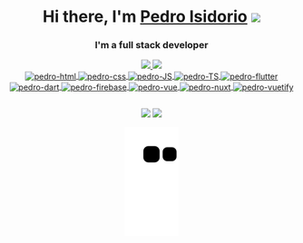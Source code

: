<h1 align="center">Hi there, I'm <a href="https://apleon.github.io/rsschool-cv/" target="_blank">Pedro Isidorio</a>
<img src="https://github.com/blackcater/blackcater/raw/main/images/Hi.gif" height="32"/></h1>
<h3 align="center"> I'm a full stack developer</h3>

<!-- ### Oiii!! Eu sou Pedro H I Souza
- 🔭 Estudando: React e React Native -->

<div align="center">
  <a href="https://github.com/PedroIsidorio29">
  <img height="170em" src="https://github-readme-stats.vercel.app/api?username=PedroIsidorio29&show_icons=true&theme=dark&include_all_commits=true&count_private=true"/>
  <img height="170em" src="https://github-readme-stats.vercel.app/api/top-langs/?username=PedroIsidorio29&layout=compact&langs_count=7&theme=dark"/>
</div>

<div style="display: inline_block" align="center">
  <img align="center" alt="pedro-html" height="30" width="40" src="https://cdn.jsdelivr.net/gh/devicons/devicon/icons/html5/html5-original.svg">
  <img align="center" alt="pedro-css" height="30" width="40" src="https://cdn.jsdelivr.net/gh/devicons/devicon/icons/css3/css3-original.svg">
  <img align="center" alt="pedro-JS" height="30" width="40" src="https://cdn.jsdelivr.net/gh/devicons/devicon/icons/javascript/javascript-original.svg">
  <img align="center" alt="pedro-TS" height="30" width="40" src="https://cdn.jsdelivr.net/gh/devicons/devicon/icons/typescript/typescript-original.svg">
  <img align="center" alt="pedro-flutter" height="30" width="40" src="https://cdn.jsdelivr.net/gh/devicons/devicon/icons/flutter/flutter-original.svg">
  <img align="center" alt="pedro-dart" height="30" width="40" src="https://cdn.jsdelivr.net/gh/devicons/devicon/icons/dart/dart-original.svg">
  <img align="center" alt="pedro-firebase" height="30" width="40" src="https://cdn.jsdelivr.net/gh/devicons/devicon/icons/firebase/firebase-plain.svg">
  <img align="center" alt="pedro-vue" height="30" width="40" src="https://cdn.jsdelivr.net/gh/devicons/devicon/icons/vuejs/vuejs-original.svg">
  <img align="center" alt="pedro-nuxt" height="30" width="40" src="https://cdn.jsdelivr.net/gh/devicons/devicon/icons/nuxtjs/nuxtjs-original.svg">
  <img align="center" alt="pedro-vuetify" height="30" width="40" src="https://cdn.jsdelivr.net/gh/devicons/devicon/icons/vuetify/vuetify-original.svg">
</div>
  
 ##
  
<div align="center">
  <a href = "mailto:pedroisidorio1@gmail.com"><img src="https://img.shields.io/badge/-Gmail-%23333?style=for-the-badge&logo=gmail&logoColor=white" target="_blank"></a>
  <a href="https://www.linkedin.com/in/pedro-isidorio-souza-4a4b471a2/" target="_blank"><img src="https://img.shields.io/badge/-LinkedIn-%230077B5?style=for-the-badge&logo=linkedin&logoColor=white" target="_blank"></a> 

  ![Snake animation](https://github.com/PedroIsidorio29/PedroIsidorio29/blob/output/github-contribution-grid-snake.svg)
  
</div>
  
